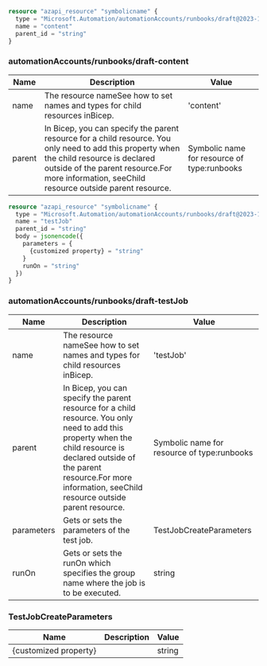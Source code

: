 ```terraform
resource "azapi_resource" "symbolicname" {
  type = "Microsoft.Automation/automationAccounts/runbooks/draft@2023-11-01"
  name = "content"
  parent_id = "string"
}

```

### automationAccounts/runbooks/draft-content

| Name | Description | Value |
|-|-|-|
| name | The resource nameSee how to set names and types for child resources inBicep. | 'content' |
| parent | In Bicep, you can specify the parent resource for a child resource. You only need to add this property when the child resource is declared outside of the parent resource.For more information, seeChild resource outside parent resource. | Symbolic name for resource of type:runbooks |


```terraform
resource "azapi_resource" "symbolicname" {
  type = "Microsoft.Automation/automationAccounts/runbooks/draft@2023-11-01"
  name = "testJob"
  parent_id = "string"
  body = jsonencode({
    parameters = {
      {customized property} = "string"
    }
    runOn = "string"
  })
}

```

### automationAccounts/runbooks/draft-testJob

| Name | Description | Value |
|-|-|-|
| name | The resource nameSee how to set names and types for child resources inBicep. | 'testJob' |
| parent | In Bicep, you can specify the parent resource for a child resource. You only need to add this property when the child resource is declared outside of the parent resource.For more information, seeChild resource outside parent resource. | Symbolic name for resource of type:runbooks |
| parameters | Gets or sets the parameters of the test job. | TestJobCreateParameters |
| runOn | Gets or sets the runOn which specifies the group name where the job is to be executed. | string |


### TestJobCreateParameters

| Name | Description | Value |
|-|-|-|
| {customized property} |  | string |


